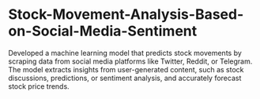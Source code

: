 # Stock-Movement-Analysis-Based-on-Social-Media-Sentiment
Developed a machine learning model that predicts stock movements by scraping data from social media platforms like Twitter, Reddit, or Telegram. The model extracts insights from user-generated content, such as stock discussions, predictions, or sentiment analysis, and accurately forecast stock price trends.
